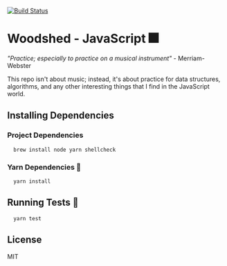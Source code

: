 [![Build Status](https://travis-ci.org/walterscarborough/woodshed-js.svg?branch=master)](https://travis-ci.org/walterscarborough/woodshed-js)

# Woodshed - JavaScript 🎆
 *"Practice; especially to practice on a musical instrument"* - Merriam-Webster

This repo isn't about music; instead, it's about practice for data structures, algorithms, and any other interesting things that I find in the JavaScript world.

## Installing Dependencies

### Project Dependencies
```
  brew install node yarn shellcheck
```

### Yarn Dependencies 🚧
```
  yarn install
```

## Running Tests 🔬
```
  yarn test
```

## License
MIT
